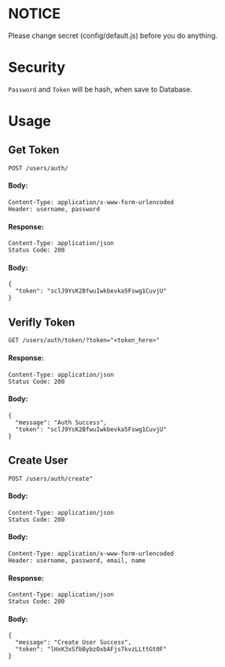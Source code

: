 # NOTICE
Please change secret (config/default.js) before you do anything.

# Security
```Password``` and ```Token``` will be hash, when save to Database.

# Usage
## Get Token
```POST /users/auth/```
<br />
#### Body:
```
Content-Type: application/x-www-form-urlencoded
Header: username, password
```
#### Response:
```
Content-Type: application/json
Status Code: 200
```
#### Body:
```
{
  "token": "sclJ9YsK2BfwuIwkbevka5Fswg1CuvjU"
}
```

## Verifly Token
```GET /users/auth/token/?token="<token_here>"```

#### Response:
```
Content-Type: application/json
Status Code: 200
```

#### Body:
```
{
  "message": "Auth Success",
  "token": "sclJ9YsK2BfwuIwkbevka5Fswg1CuvjU"
}
```

## Create User

```POST /users/auth/create"```

#### Body:
```
Content-Type: application/json
Status Code: 200
```
#### Body:
```
Content-Type: application/x-www-form-urlencoded
Header: username, password, email, name
```
#### Response:
```
Content-Type: application/json
Status Code: 200
```
#### Body:
```
{
  "message": "Create User Success",
  "token": "lHxK3xSfbBybzOxbAFjs7kvzLLttGt0F"
}
```
